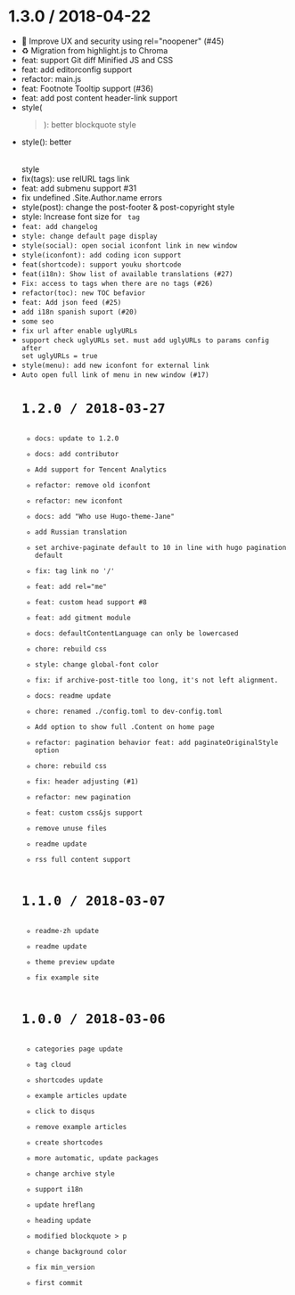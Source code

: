 
1.3.0 / 2018-04-22
==================

  * 🚸 Improve UX and security using rel="noopener" (#45)
  * ♻️ Migration from highlight.js to Chroma
  * feat: support Git diff Minified JS and CSS
  * feat: add editorconfig support
  * refactor: main.js
  * feat: Footnote Tooltip support  (#36)
  * feat: add post content header-link support
  * style(<blockquote>): better blockquote style
  * style(<table>): better <table> style
  * fix(tags): use relURL tags link
  * feat: add submenu support #31
  * fix undefined .Site.Author.name errors
  * style(post): change the post-footer & post-copyright style
  * style: Increase font size for <code> tag
  * feat: add changelog
  * style: change default page display
  * style(social): open social iconfont link in new window
  * style(iconfont): add coding icon support
  * feat(shortcode): support youku shortcode
  * feat(i18n): Show list of available translations (#27)
  * Fix: access to tags when there are no tags (#26)
  * refactor(toc): new TOC befavior
  * feat: Add json feed (#25)
  * add i18n spanish suport (#20)
  * some seo
  * fix url after enable uglyURLs
  * support check uglyURLs set. must add uglyURLs to params config after set uglyURLs = true
  * style(menu): add new iconfont for external link
  * Auto open full link of menu in new window (#17)

1.2.0 / 2018-03-27
==================

  * docs: update to 1.2.0
  * docs: add contributor
  * Add support for Tencent Analytics
  * refactor: remove old iconfont
  * refactor: new iconfont
  * docs: add "Who use Hugo-theme-Jane"
  * add Russian translation
  * set archive-paginate default to 10 in line with hugo pagination default
  * fix: tag link no '/'
  * feat: add rel="me"
  * feat: custom head support  #8
  * feat: add gitment module
  * docs: defaultContentLanguage can only be lowercased
  * chore: rebuild css
  * style: change global-font color
  * fix: if archive-post-title too long, it's not left alignment.
  * docs: readme update
  * chore: renamed ./config.toml to dev-config.toml
  * Add option to show full .Content on home page
  * refactor: pagination behavior feat: add paginateOriginalStyle option
  * chore: rebuild css
  * fix: header adjusting (#1)
  * refactor: new pagination
  * feat: custom css&js support
  * remove unuse files
  * readme update
  * rss full content support

1.1.0 / 2018-03-07
==================

  * readme-zh update
  * readme update
  * theme preview update
  * fix example site

1.0.0 / 2018-03-06
==================

  * categories page update
  * tag cloud
  * shortcodes update
  * example articles update
  * click to disqus
  * remove example articles
  * create shortcodes
  * more automatic, update packages
  * change archive style
  * support i18n
  * update hreflang
  * heading update
  * modified  blockquote > p
  * change background color
  * fix min_version
  * first commit
